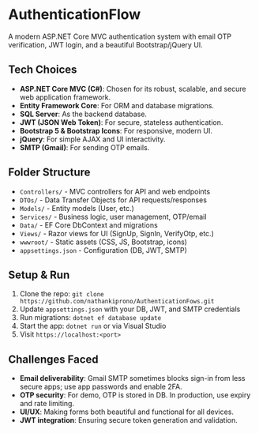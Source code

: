 # AuthenticationFlow

A modern ASP.NET Core MVC authentication system with email OTP verification, JWT login, and a beautiful Bootstrap/jQuery UI.

## Tech Choices
- **ASP.NET Core MVC (C#)**: Chosen for its robust, scalable, and secure web application framework.
- **Entity Framework Core**: For ORM and database migrations.
- **SQL Server**: As the backend database.
- **JWT (JSON Web Token)**: For secure, stateless authentication.
- **Bootstrap 5 & Bootstrap Icons**: For responsive, modern UI.
- **jQuery**: For simple AJAX and UI interactivity.
- **SMTP (Gmail)**: For sending OTP emails.

## Folder Structure
- `Controllers/` - MVC controllers for API and web endpoints
- `DTOs/` - Data Transfer Objects for API requests/responses
- `Models/` - Entity models (User, etc.)
- `Services/` - Business logic, user management, OTP/email
- `Data/` - EF Core DbContext and migrations
- `Views/` - Razor views for UI (SignUp, SignIn, VerifyOtp, etc.)
- `wwwroot/` - Static assets (CSS, JS, Bootstrap, icons)
- `appsettings.json` - Configuration (DB, JWT, SMTP)

## Setup & Run
1. Clone the repo: `git clone https://github.com/nathankiprono/AuthenticationFows.git`
2. Update `appsettings.json` with your DB, JWT, and SMTP credentials
3. Run migrations: `dotnet ef database update`
4. Start the app: `dotnet run` or via Visual Studio
5. Visit `https://localhost:<port>`

## Challenges Faced
- **Email deliverability**: Gmail SMTP sometimes blocks sign-in from less secure apps; use app passwords and enable 2FA.
- **OTP security**: For demo, OTP is stored in DB. In production, use expiry and rate limiting.
- **UI/UX**: Making forms both beautiful and functional for all devices.
- **JWT integration**: Ensuring secure token generation and validation.



